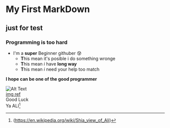 # My First MarkDown 
## just for test  
### **Programming is too hard**  
* I'm a **super** Beginner githuber  :cold_sweat:
  * **T**his mean it's posible i do something wronge
  * **T**his mean *i* have **long way**
  * **T**his mean *i* need your help too match
  
**I hope can be one of the good programmer**

![Alt Text](https://raw.githubusercontent.com/sabermanesh/AminMD/e36db8267e422170fdf22ab7efac372b092e795f/charliechaplin-colourver.svg)  
[img ref](https://freesvg.org/)  
Good Luck  
Ya ALI[^1]  



[^1]: (https://en.wikipedia.org/wiki/Shia_view_of_Ali)
